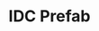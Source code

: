 ---
title: IDC Prefab
position: 1.0
type: ""
description: Adding the IDC to your scene

content_markdown: |-
  The IDC prefab, found in 'Ingame Developer Console/Prefabs/IDCCanvas', contains the IDC UI and settings. 
  
  By default, you can open the IDC by using the '~' key. However, this can be changed in the IDC settings scriptable object, which
  by default can be found in 'Ingame Developer Console/Settings/DefaultIDCSettings'.

  You can not use the IDC unless you add the IDC prefab to your scene.
  {: .warning }

---